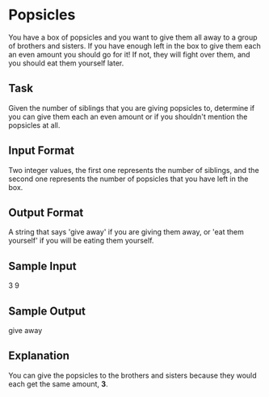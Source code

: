 # Popsicles

You have a box of popsicles and you want to give them all away to a group of brothers and sisters. If you have enough left in the box to give them each an even amount you should go for it! If not, they will fight over them, and you should eat them yourself later.

## Task
Given the number of siblings that you are giving popsicles to, determine if you can give them each an even amount or if you shouldn't mention the popsicles at all.

## Input Format
Two integer values, the first one represents the number of siblings, and the second one represents the number of popsicles that you have left in the box.

## Output Format
A string that says 'give away' if you are giving them away, or 'eat them yourself' if you will be eating them yourself.

## Sample Input
3 9

## Sample Output
give away

## Explanation
You can give the popsicles to the brothers and sisters because they would each get the same amount, **3**.
